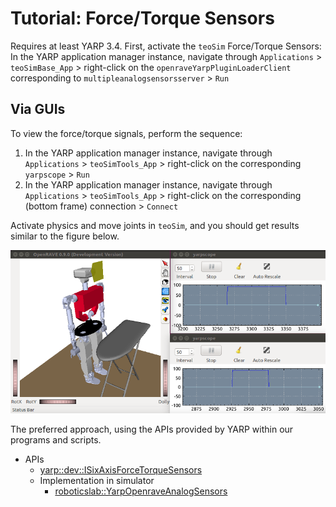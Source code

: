 # Tutorial: Force/Torque Sensors

Requires at least YARP 3.4. First, activate the `teoSim` Force/Torque Sensors: In the YARP application manager instance, navigate through `Applications` > `teoSimBase_App` > right-click on the `openraveYarpPluginLoaderClient` corresponding to `multipleanalogsensorsserver` > `Run`

## Via GUIs

To view the force/torque signals, perform the sequence:
1. In the YARP application manager instance, navigate through `Applications` > `teoSimTools_App` > right-click on the corresponding `yarpscope` > `Run`
2. In the YARP application manager instance, navigate through `Applications` > `teoSimTools_App` > right-click on the corresponding (bottom frame) connection > `Connect`

Activate physics and move joints in `teoSim`, and you should get results similar to the figure below.

![teoSim-depth](../fig/teoSim-ft.png)

The preferred approach, using the APIs provided by YARP within our programs and scripts.

- APIs
  - [yarp::dev::ISixAxisForceTorqueSensors](https://www.yarp.it/classyarp_1_1dev_1_1ISixAxisForceTorqueSensors.html)
  - Implementation in simulator
    - [roboticslab::YarpOpenraveAnalogSensors](http://robots.uc3m.es/dox-openrave-yarp-plugins/classroboticslab_1_1YarpOpenraveAnalogSensors.html)
